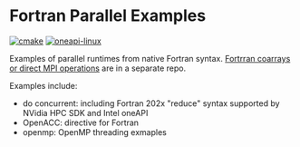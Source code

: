 # Fortran Parallel Examples

[![cmake](https://github.com/scivision/fortran-parallel-examples/actions/workflows/cmake.yml/badge.svg)](https://github.com/scivision/fortran-parallel-examples/actions/workflows/cmake.yml)
[![oneapi-linux](https://github.com/scivision/fortran-parallel-examples/actions/workflows/oneapi-linux.yml/badge.svg)](https://github.com/scivision/fortran-parallel-examples/actions/workflows/oneapi-linux.yml)

Examples of parallel runtimes from native Fortran syntax.
[Fortrran coarrays or direct MPI operations](https://github.com/scivision/fortran-coarray-mpi-examples)
are in a separate repo.

Examples include:

* do concurrent: including Fortran 202x "reduce" syntax supported by NVidia HPC SDK and Intel oneAPI
* OpenACC: directive for Fortran
* openmp: OpenMP threading exmaples

